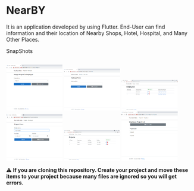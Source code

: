 # NearBY #

It is an application developed by using Flutter. End-User can find information and their location of Nearby Shops, Hotel, Hospital, and Many Other Places.

SnapShots

<p style="float: left">

<img src="https://github.com/rc156/ParsTech.Web/blob/master/Screenshots/AssignProject.png" alt="Login" width="30%" />

<img src="https://github.com/rc156/ParsTech.Web/blob/master/Screenshots/EmployeeForm.png" alt="Register" width="30%"  />

<img src="https://github.com/rc156/ParsTech.Web/blob/master/Screenshots/EmployeeList.png" alt="Splash" width="30%"  />

<img src="https://github.com/rc156/ParsTech.Web/blob/master/Screenshots/ProjectForm.png" alt="Splash" width="30%"  />

<img src="https://github.com/rc156/ParsTech.Web/blob/master/Screenshots/ProjectList.png" alt="Splash" width="30%"  />

<img src="https://github.com/rc156/ParsTech.Web/blob/master/Screenshots/ViewProject.png" alt="Splash" width="30%"  />

</p>

:warning: **If you are cloning this repository. Create your project and move these items to your project because many files are ignored so you will get errors.**